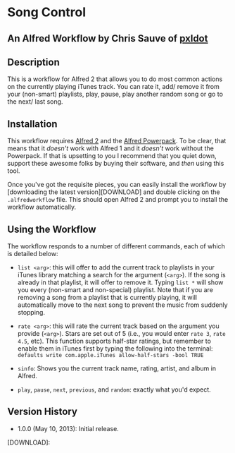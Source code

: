 # Song Control
## An Alfred Workflow by Chris Sauve of [pxldot][PXLDOT]

## Description
This is a workflow for Alfred 2 that allows you to do most common actions on the currently playing iTunes track. You can rate it, add/ remove it from your (non-smart) playlists, play, pause, play another random song or go to the next/ last song.


## Installation
This workflow requires [Alfred 2][ALFRED] and the [Alfred Powerpack][POWERPACK]. To be clear, that means that it *doesn't* work with Alfred 1 and it *doesn't* work without the Powerpack. If that is upsetting to you I recommend that you quiet down, support these awesome folks by buying their software, and *then* using this tool.

Once you've got the requisite pieces, you can easily install the workflow by [downloading the latest version][DOWNLOAD] and double clicking on the `.alfredworkflow` file. This should open Alfred 2 and prompt you to install the workflow automatically.


## Using the Workflow
The workflow responds to a number of different commands, each of which is detailed below:

- `list <arg>`: this will offer to add the current track to playlists in your iTunes library matching a search for the argument (`<arg>`). If the song is already in that playlist, it will offer to remove it. Typing `list *` will show you every (non-smart and non-special) playlist. Note that if you are removing a song from a playlist that is currently playing, it will automatically move to the next song to prevent the music from suddenly stopping.

- `rate <arg>`: this will rate the current track based on the argument you provide (`<arg>`). Stars are set out of 5 (i.e., you would enter `rate 3`, `rate 4.5`, etc). This function supports half-star ratings, but remember to enable them in iTunes first by typing the following into the terminal: `defaults write com.apple.iTunes allow-half-stars -bool TRUE`

- `sinfo`: Shows you the current track name, rating, artist, and album in Alfred.

- `play`, `pause`, `next`, `previous`, and `random`: exactly what you'd expect.


## Version History
- 1.0.0 (May 10, 2013): Initial release.


[PXLDOT]:http://pxldot.com
[ALFRED]:http://www.alfredapp.com/
[POWERPACK]:http://www.alfredapp.com/powerpack/
[DOWNLOAD]:
